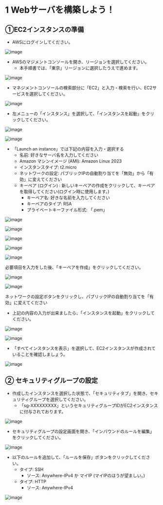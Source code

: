 # 1 Webサーバを構築しよう！

## ①EC2インスタンスの準備

+ AWSにログインしてください。

![image](https://github.com/ryohei-adachi/aws_lecture/assets/75190594/4c8cec3b-b46a-4e04-a90c-f5378e9f63a6)


+ AWSのマジメントコンソールを開き、リージョンを選択してください。
  + 本手順書では、「東京」リージョンに選択したうえで進めます。

![image](https://github.com/ryohei-adachi/aws_lecture/assets/75190594/a5490b76-9d0d-4306-a100-3adc8b9fc3b4)

+ マネジメントコンソールの検索部分に「EC2」と入力・検索を行い、EC2サービスを選択してください。

![image](https://github.com/ryohei-adachi/aws_lecture/assets/75190594/2704af17-6537-492f-bd55-61f00c010825)

+ 左メニューの「インスタンス」を選択して、「インスタンスを起動」をクリックしてください。

![image](https://github.com/ryohei-adachi/aws_lecture/assets/75190594/17c66e10-3095-41e4-9baf-dd799a6c5549)

![image](https://github.com/ryohei-adachi/aws_lecture/assets/75190594/6025e6ac-d8d2-4207-a74b-96a10b8a4af5)

+ 「Launch an instance」では下記の内容を入力・選択する
  + 名前: 好きなサーバ名を入力してください
  + Amazon マシンイメージ (AMI): Amazon Linux 2023
  + インスタンスタイプ: t2.micro
  + ネットワークの設定: パブリックIPの自動割り当てを「無効」から「有効」に変えてください
  + キーペア (ログイン) : 新しいキーペアの作成をクリックして、キーペアを取得してください(ログイン時に使用します。)
    +  キーペア名: 好きな名前を入力してください
    +  キーペアのタイプ: RSA
    +  プライベートキーファイル形式: 「.pem」


![image](https://github.com/ryohei-adachi/aws_lecture/assets/75190594/05e292b4-55e6-48bd-addd-05e5a4ee682a)

![image](https://github.com/ryohei-adachi/aws_lecture/assets/75190594/26f81d98-07d2-482e-b37f-545b5e72b1cb)

![image](https://github.com/ryohei-adachi/aws_lecture/assets/75190594/ecc10718-aa70-4d39-b9fa-bd925ce0855b)


![image](https://github.com/ryohei-adachi/aws_lecture/assets/75190594/71602f1e-f76d-49af-9ba6-c0a4c516c517)


![image](https://github.com/ryohei-adachi/aws_lecture/assets/75190594/fa4d93e0-3cdd-4857-861f-9e032e38ca76)

必要項目を入力をした後、「キーペアを作成」をクリックしてください。

![image](https://github.com/ryohei-adachi/aws_lecture/assets/75190594/63254121-0875-47eb-a8c0-6c0e7958e3bd)

![image](https://github.com/ryohei-adachi/aws_lecture/assets/75190594/0a398555-165a-44e3-a2e3-99fe68664a05)

ネットワークの設定ボタンをクリックし、パブリックIPの自動割り当てを「有効」に変えてください

+ 上記の内容の入力が出来ましたら、「インスタンスを起動」をクリックしてください。

![image](https://github.com/ryohei-adachi/aws_lecture/assets/75190594/027944c3-56a1-4af5-b2fb-926cc96ef7a5)

![image](https://github.com/ryohei-adachi/aws_lecture/assets/75190594/84c14c41-10c4-4426-8f9f-7f7cee0712c2)


+ 「すべてインスタンスを表示」を選択して、EC2インスタンスが作成されていることを確認しましょう。

![image](https://github.com/ryohei-adachi/aws_lecture/assets/75190594/96175ed0-8179-4b81-b0be-32a5dbdd3809)

## ② セキュリティグループの設定

+ 作成したインスタンスを選択した状態で、「セキュリティタブ」を開き、セキュリティグループを選択してください。
  + 「sg-XXXXXXXXX」というセキュリティグループIDがEC2インスタンスに付与されております。   

![image](https://github.com/ryohei-adachi/aws_lecture/assets/75190594/c163515d-366b-4ae7-a47d-61923e0f4bad)

+ セキュリティグループの設定画面を開き、「インバウンドのルールを編集」をクリックしてください。

![image](https://github.com/ryohei-adachi/aws_lecture/assets/75190594/cfcaf86d-227c-4f50-90c6-7172533f248a)

+ 以下のルールを追加して、「ルールを保存」ボタンをクリックしてください。
  + タイプ: SSH
    + ソース: Anywhere-IPv4 か マイIP (マイIPのほうが望ましい。)
  + タイプ: HTTP
    + ソース: Anywhere-IPv4

![image](https://github.com/ryohei-adachi/aws_lecture/assets/75190594/bc998a8c-580f-4b45-97e2-cb4e502a502d)



   

